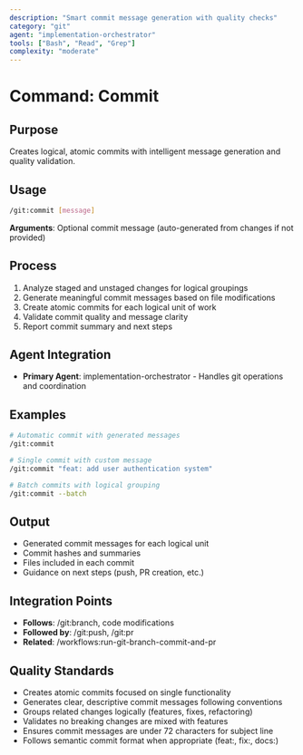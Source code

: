 ```yaml
---
description: "Smart commit message generation with quality checks"
category: "git"
agent: "implementation-orchestrator"
tools: ["Bash", "Read", "Grep"]
complexity: "moderate"
---
```


# Command: Commit

## Purpose

Creates logical, atomic commits with intelligent message generation and quality validation.

## Usage

```bash
/git:commit [message]
```

**Arguments**: Optional commit message (auto-generated from changes if not provided)

## Process

1. Analyze staged and unstaged changes for logical groupings
2. Generate meaningful commit messages based on file modifications
3. Create atomic commits for each logical unit of work
4. Validate commit quality and message clarity
5. Report commit summary and next steps

## Agent Integration

- **Primary Agent**: implementation-orchestrator - Handles git operations and coordination

## Examples

```bash
# Automatic commit with generated messages
/git:commit

# Single commit with custom message
/git:commit "feat: add user authentication system"

# Batch commits with logical grouping
/git:commit --batch
```

## Output

- Generated commit messages for each logical unit
- Commit hashes and summaries
- Files included in each commit
- Guidance on next steps (push, PR creation, etc.)

## Integration Points

- **Follows**: /git:branch, code modifications
- **Followed by**: /git:push, /git:pr
- **Related**: /workflows:run-git-branch-commit-and-pr

## Quality Standards

- Creates atomic commits focused on single functionality
- Generates clear, descriptive commit messages following conventions
- Groups related changes logically (features, fixes, refactoring)
- Validates no breaking changes are mixed with features
- Ensures commit messages are under 72 characters for subject line
- Follows semantic commit format when appropriate (feat:, fix:, docs:)
